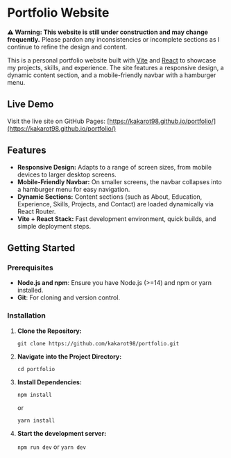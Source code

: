 # Portfolio Website

**⚠️ Warning: This website is still under construction and may change frequently.** 
Please pardon any inconsistencies or incomplete sections as I continue to refine the design and content.

This is a personal portfolio website built with [Vite](https://vitejs.dev/) and [React](https://reactjs.org/) to showcase my projects, skills, and experience. The site features a responsive design, a dynamic content section, and a mobile-friendly navbar with a hamburger menu.

## Live Demo

Visit the live site on GitHub Pages: [https://kakarot98.github.io/portfolio/](https://kakarot98.github.io/portfolio/)

## Features

- **Responsive Design:** Adapts to a range of screen sizes, from mobile devices to larger desktop screens.
- **Mobile-Friendly Navbar:** On smaller screens, the navbar collapses into a hamburger menu for easy navigation.
- **Dynamic Sections:** Content sections (such as About, Education, Experience, Skills, Projects, and Contact) are loaded dynamically via React Router.
- **Vite + React Stack:** Fast development environment, quick builds, and simple deployment steps.
<!-- 
## Screenshots

To illustrate the layout and responsiveness, screenshots are stored in the `screenshots` directory. For example:

- Desktop View:

  ![Desktop View](./screenshots/desktop-view.png)

- Mobile View with Hamburger Menu:

  ![Mobile View](./screenshots/mobile-view.png)

*(Note: Place your screenshot images in the `screenshots` folder at the root of your project. Update the image paths and filenames as needed.)* -->

## Getting Started

### Prerequisites

- **Node.js and npm**: Ensure you have Node.js (>=14) and npm or yarn installed.
- **Git**: For cloning and version control.

### Installation

1. **Clone the Repository:**
   
   ```git clone https://github.com/kakarot98/portfolio.git```

2. **Navigate into the Project Directory:**

    ```cd portfolio```

3. **Install Dependencies:**
    
    ```npm install```

    or

    ```yarn install```

4. **Start the development server:**

    ```npm run dev```
    or
    ```yarn dev```